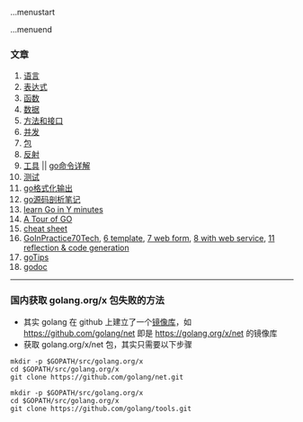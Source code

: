 ...menustart


...menuend

### 文章

 1. [语言](https://github.com/mebusy/notes/blob/master/dev_notes/GOLANG%20%E5%A4%87%E5%BF%981-%E8%AF%AD%E8%A8%80.md)   
 2. [表达式](https://github.com/mebusy/notes/blob/master/dev_notes/GOLANG%20%E5%A4%87%E5%BF%982-%E8%A1%A8%E8%BE%BE%E5%BC%8F.md) 
 3. [函数 ](https://github.com/mebusy/notes/blob/master/dev_notes/GOLANG%20%E5%A4%87%E5%BF%983-%E5%87%BD%E6%95%B0.md) 
 4. [数据 ](https://github.com/mebusy/notes/blob/master/dev_notes/GOLANG%20%E5%A4%87%E5%BF%984-%E6%95%B0%E6%8D%AE.md)
 5. [方法和接口](https://github.com/mebusy/notes/blob/master/dev_notes/GOLANG%20%E5%A4%87%E5%BF%985-%E6%96%B9%E6%B3%95%E5%92%8C%E6%8E%A5%E5%8F%A3.md)  
 7. [并发](https://github.com/mebusy/notes/blob/master/dev_notes/GOLANG%20%E5%A4%87%E5%BF%987-%E5%B9%B6%E5%8F%91.md)  
 8. [包](https://github.com/mebusy/notes/blob/master/dev_notes/GOLANG%20%E5%A4%87%E5%BF%988-%E5%8C%85.md)    
 9. [反射](https://github.com/mebusy/notes/blob/master/dev_notes/GOLANG%E5%A4%87%E5%BF%989-%E5%8F%8D%E5%B0%84.md)  
 10. [工具](https://github.com/mebusy/notes/blob/master/dev_notes/GOLANG%E5%A4%87%E5%BF%98A-%E5%B7%A5%E5%85%B7.md) ||  [go命令详解](https://www.ctolib.com/docs-go-command-tutorial-c-0-0.html)
 11. [测试](https://github.com/mebusy/notes/blob/master/dev_notes/GOLANG%E5%A4%87%E5%BF%98B-%E6%B5%8B%E8%AF%95.md)
 12. [go格式化输出 ](https://github.com/mebusy/notes/blob/master/dev_notes/GOLANG-fmt%E6%A0%BC%E5%BC%8F%E5%8C%96%E8%BE%93%E5%87%BA.md)
 13. [go源码剖析笔记](https://github.com/mebusy/notes/blob/master/dev_notes/GOLANG_src_profile.md)
 14. [learn Go in Y minutes](https://github.com/mebusy/notes/blob/master/dev_notes/learnGoInYMinutes.md)
 15. [A Tour of GO](https://github.com/mebusy/notes/blob/master/dev_notes/ATourOfGo.md)
 16. [cheat sheet](https://github.com/mebusy/notes/blob/master/dev_notes/golang_cheatsheet.md)
 17. [GoInPractice70Tech](https://github.com/mebusy/notes/blob/master/dev_notes/GoInPractice70Tech.md), [6 template](https://github.com/mebusy/notes/blob/master/dev_notes/GoIn70_6.md), [7 web form](https://github.com/mebusy/notes/blob/master/dev_notes/GoIn70_7.md), [8 with web service](https://github.com/mebusy/notes/blob/master/dev_notes/GoIn70_8.md), [11 reflection & code generation](https://github.com/mebusy/notes/blob/master/dev_notes/GoIn70_11.md)
 18. [goTips](https://github.com/mebusy/notes/blob/master/dev_notes/goTips.md)
 19. [godoc](https://github.com/mebusy/notes/blob/master/dev_notes/godoc.md)

---------

### 国内获取 golang.org/x 包失败的方法

 - 其实 golang 在 github 上建立了一个[镜像库](https://github.com/golang)，如 https://github.com/golang/net 即是 https://golang.org/x/net 的镜像库
 - 获取 golang.org/x/net 包，其实只需要以下步骤

```
mkdir -p $GOPATH/src/golang.org/x
cd $GOPATH/src/golang.org/x
git clone https://github.com/golang/net.git
```
 
```
mkdir -p $GOPATH/src/golang.org/x
cd $GOPATH/src/golang.org/x
git clone https://github.com/golang/tools.git
```

